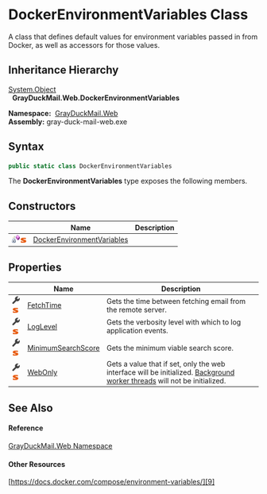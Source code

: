 DockerEnvironmentVariables Class
================================
A class that defines default values for environment variables passed in from Docker, as well as accessors for those values.


Inheritance Hierarchy
---------------------
[System.Object][1]  
  **GrayDuckMail.Web.DockerEnvironmentVariables**  

  **Namespace:**  [GrayDuckMail.Web][2]  
  **Assembly:** gray-duck-mail-web.exe

Syntax
------

```csharp
public static class DockerEnvironmentVariables
```

The **DockerEnvironmentVariables** type exposes the following members.


Constructors
------------

|                                   | Name                            | Description |
| --------------------------------- | ------------------------------- | ----------- |
| ![Private method]![Static member] | [DockerEnvironmentVariables][3] |             |


Properties
----------

|                                    | Name                    | Description                                                                                                                   |
| ---------------------------------- | ----------------------- | ----------------------------------------------------------------------------------------------------------------------------- |
| ![Public property]![Static member] | [FetchTime][4]          | Gets the time between fetching email from the remote server.                                                                  |
| ![Public property]![Static member] | [LogLevel][5]           | Gets the verbosity level with which to log application events.                                                                |
| ![Public property]![Static member] | [MinimumSearchScore][6] | Gets the minimum viable search score.                                                                                         |
| ![Public property]![Static member] | [WebOnly][7]            | Gets a value that if set, only the web interface will be initialized. [Background worker threads][8] will not be initialized. |


See Also
--------

#### Reference
[GrayDuckMail.Web Namespace][2]  

#### Other Resources
[https://docs.docker.com/compose/environment-variables/][9]  

[1]: https://docs.microsoft.com/dotnet/api/system.object
[2]: ../README.md
[3]: _cctor.md
[4]: FetchTime.md
[5]: LogLevel.md
[6]: MinimumSearchScore.md
[7]: WebOnly.md
[8]: https://docs.microsoft.com/dotnet/api/microsoft.extensions.hosting.backgroundservice
[9]: https://docs.docker.com/compose/environment-variables/
[Private method]: ../../icons/privmethod.gif "Private method"
[Static member]: ../../icons/static.gif "Static member"
[Public property]: ../../icons/pubproperty.svg "Public property"